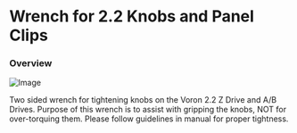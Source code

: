 # Wrench for 2.2 Knobs and Panel Clips

### Overview
![Image](../mods/Danowar/V2.2_Wrench/2.2_Wrench.PNG)

Two sided wrench for tightening knobs on the Voron 2.2 Z Drive and A/B Drives.
Purpose of this wrench is to assist with gripping the knobs, NOT for over-torquing
them.  Please follow guidelines in manual for proper tightness.
